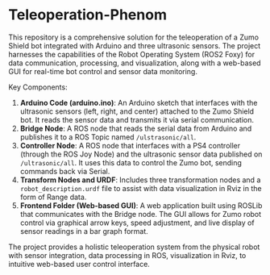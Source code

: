 # Teleoperation-Phenom

This repository is a comprehensive solution for the teleoperation of a Zumo Shield bot integrated with Arduino and three ultrasonic sensors. The project harnesses the capabilities of the Robot Operating System (ROS2 Foxy) for data communication, processing, and visualization, along with a web-based GUI for real-time bot control and sensor data monitoring.

Key Components:
1. **Arduino Code (arduino.ino)**: An Arduino sketch that interfaces with the ultrasonic sensors (left, right, and center) attached to the Zumo Shield bot. It reads the sensor data and transmits it via serial communication.
2. **Bridge Node**: A ROS node that reads the serial data from Arduino and publishes it to a ROS Topic named `/ulstrasonic/all`.
3. **Controller Node**: A ROS node that interfaces with a PS4 controller (through the ROS Joy Node) and the ultrasonic sensor data published on `/ultrasonic/all`. It uses this data to control the Zumo bot, sending commands back via Serial.
4. **Transform Nodes and URDF**: Includes three transformation nodes and a `robot_description.urdf` file to assist with data visualization in Rviz in the form of Range data.
5. **Frontend Folder (Web-based GUI)**: A web application built using ROSLib that communicates with the Bridge node. The GUI allows for Zumo robot control via graphical arrow keys, speed adjustment, and live display of sensor readings in a bar graph format.

The project provides a holistic teleoperation system from the physical robot with sensor integration, data processing in ROS, visualization in Rviz, to intuitive web-based user control interface.
